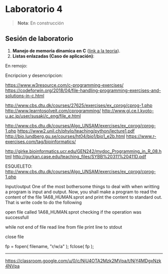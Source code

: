 # Laboratorio 4

> **Nota**:
> En construcción

## Sesión de laboratorio
1. **Manejo de memoria dinamica en C** ([link a la teoria](https://github.com/repos-SO-UdeA/laboratorios/blob/master/lab1/teoria/parte5/memoria_dinamica.ipynb "Memoria dinamica en C")).
2. **Listas enlazadas (Caso de aplicación)**:  


En remojo:

Encripcion y desencripcion:

https://www.w3resource.com/c-programming-exercises/
https://codeforwin.org/2018/04/file-handling-programming-exercises-and-solutions-in-c.html

http://www.cbs.dtu.dk/courses/27625/exercises/ex_cprog/cprog-1.php
http://www.learntosolveit.com/cprogramming/
http://www.gi.ce.t.kyoto-u.ac.jp/user/susaki/c_eng/file_e.html


http://www.cbs.dtu.dk/courses/Algo_UNSAM/exercises/ex_cprog/cprog-1.php
https://www2.unil.ch/phylo/teaching/python/lecture1.pdf
http://bio.lundberg.gu.se/courses/ht04/bio1/bio1_e2b.html
https://www.r-exercises.com/tag/bioinformatics/

http://girke.bioinformatics.ucr.edu/GEN242/mydoc_Programming_in_R_08.html
http://gurkan.case.edu/teaching_files/SYBB%20311%20411D.pdf


ESQUELETO: http://www.cbs.dtu.dk/courses/Algo_UNSAM/exercises/ex_cprog/cprog-1.php

Input/output
One of the most bothersome things to deal with when writting a program is input and output. Now, you shall make a program to read the content of the file 1A68_HUMAN.sprot and print the content to standard out. That is write code to do the following

open file called 1A68_HUMAN.sprot checking if the operation was successfull

while not end of file
	read line from file
	print line to stdout

close file

fp = fopen( filename, "r/w/a" );
fclose( fp );


-----
https://classroom.google.com/u/0/c/NjU4OTA2Mzk2MVpa/t/NjY4MDgxNzk4NVpa


